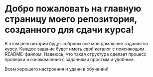 # Добро пожаловать на главную страницу моего репозитория, созданного для сдачи курса!

В этом репозитории будут собраны все мои домашние задания по курсу. Каждое задание будет иметь свой каталог с поясняющим README-файлом.
Надеюсь, что такая структура сделает процесс проверки и ознакомления с заданиями простым и удобным.

Всем хорошего настроения и удачи в обучении!
